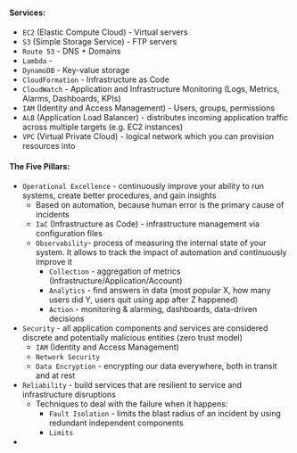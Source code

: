 #### Services:
* `EC2` (Elastic Compute Cloud) - Virtual servers
* `S3` (Simple Storage Service) - FTP servers
* `Route 53` - DNS + Domains
* `Lambda` - 
* `DynamoDB` - Key-value storage
* `CloudFormation` - Infrastructure as Code
* `CloudWatch` - Application and Infrastructure Monitoring (Logs, Metrics, Alarms, Dashboards, KPIs)
* `IAM` (Identity and Access Management) - Users, groups, permissions
* `ALB` (Application Load Balancer) - distributes incoming application traffic across multiple targets (e.g. EC2 instances)
* `VPC` (Virtual Private Cloud) - logical network which you can provision resources into

#### The Five Pillars:
* `Operational Excellence` - continuously improve your ability to run systems, create better procedures, and gain insights
    * Based on automation, because human error is the primary cause of incidents
    * `IaC` (Infrastructure as Code) - infrastructure management via configuration files
    * `Observability`- process of measuring the internal state of your system. It allows to track the impact of automation and continuously improve it
        * `Collection` - aggregation of metrics (Infrastructure/Application/Account)
        * `Analytics` - find answers in data (most popular X, how many users did Y, users quit using app after Z happened)
        * `Action` - monitoring & alarming, dashboards, data-driven decisions
* `Security` - all application components and services are considered discrete and potentially malicious entities (zero trust model)
    * `IAM` (Identity and Access Management)
    * `Network Security`
    * `Data Encryption` - encrypting our data everywhere, both in transit and at rest
* `Reliability` - build services that are resilient to service and infrastructure disruptions
    * Techniques to deal with the failure when it happens:
        * `Fault Isolation` - limits the blast radius of an incident by using redundant independent components
        * `Limits`
* 
